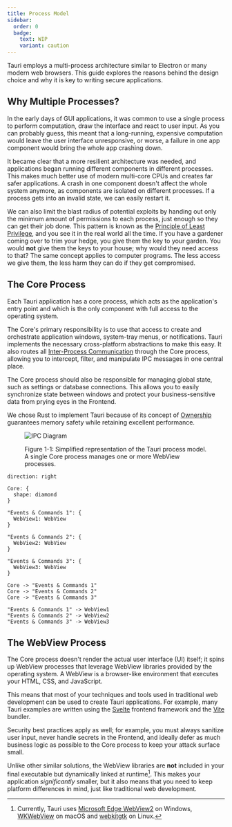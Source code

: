 ```yaml
---
title: Process Model
sidebar:
  order: 0
  badge:
    text: WIP
    variant: caution
---
```


Tauri employs a multi-process architecture similar to Electron or many modern web browsers. This guide explores the reasons behind the design choice and why it is key to writing secure applications.

## Why Multiple Processes?

In the early days of GUI applications, it was common to use a single process to perform computation, draw the interface and react to user input. As you can probably guess, this meant that a long-running, expensive computation would leave the user interface unresponsive, or worse, a failure in one app component would bring the whole app crashing down.

It became clear that a more resilient architecture was needed, and applications began running different components in different processes. This makes much better use of modern multi-core CPUs and creates far safer applications. A crash in one component doesn't affect the whole system anymore, as components are isolated on different processes. If a process gets into an invalid state, we can easily restart it.

We can also limit the blast radius of potential exploits by handing out only the minimum amount of permissions to each process, just enough so they can get their job done. This pattern is known as the [Principle of Least Privilege], and you see it in the real world all the time. If you have a gardener coming over to trim your hedge, you give them the key to your garden. You would **not** give them the keys to your house; why would they need access to that? The same concept applies to computer programs. The less access we give them, the less harm they can do if they get compromised.

## The Core Process

Each Tauri application has a core process, which acts as the application's entry point and which is the only component with full access to the operating system.

The Core's primary responsibility is to use that access to create and orchestrate application windows, system-tray menus, or notifications. Tauri implements the necessary cross-platform abstractions to make this easy. It also routes all [Inter-Process Communication] through the Core process, allowing you to intercept, filter, and manipulate IPC messages in one central place.

The Core process should also be responsible for managing global state, such as settings or database connections. This allows you to easily synchronize state between windows and protect your business-sensitive data from prying eyes in the Frontend.

We chose Rust to implement Tauri because of its concept of [Ownership]
guarantees memory safety while retaining excellent performance.

<figure>

![IPC Diagram](@assets/concept/process-model.svg)

<figcaption>Figure 1-1: Simplified representation of the Tauri process model. A single Core process manages one or more WebView processes.</figcaption>
</figure>


```d2 sketch pad=50
direction: right

Core: {
  shape: diamond
}

"Events & Commands 1": {
  WebView1: WebView
}

"Events & Commands 2": {
  WebView2: WebView
}

"Events & Commands 3": {
  WebView3: WebView
}

Core -> "Events & Commands 1"
Core -> "Events & Commands 2"
Core -> "Events & Commands 3"

"Events & Commands 1" -> WebView1
"Events & Commands 2" -> WebView2
"Events & Commands 3" -> WebView3

```

## The WebView Process

The Core process doesn't render the actual user interface (UI) itself; it spins up WebView processes that leverage WebView libraries provided by the operating system. A WebView is a browser-like environment that executes your HTML, CSS, and JavaScript.

This means that most of your techniques and tools used in traditional web development can be used to create Tauri applications. For example, many Tauri examples are written using the [Svelte] frontend framework and the [Vite] bundler.

Security best practices apply as well; for example, you must always sanitize user input, never handle secrets in the Frontend, and ideally defer as much business logic as possible to the Core process to keep your attack surface small.

Unlike other similar solutions, the WebView libraries are **not** included in your final executable but dynamically linked at runtime[^1]. This makes your application _significantly_ smaller, but it also means that you need to keep platform differences in mind, just like traditional web development.

[^1]:
    Currently, Tauri uses [Microsoft Edge WebView2] on Windows, [WKWebView] on
    macOS and [webkitgtk] on Linux.

[principle of least privilege]: https://en.wikipedia.org/wiki/Principle_of_least_privilege
[inter-process communication]: /concept/inter-process-communication/
[ownership]: https://doc.rust-lang.org/book/ch04-01-what-is-ownership.html
[microsoft edge webview2]: https://docs.microsoft.com/en-us/microsoft-edge/webview2/
[wkwebview]: https://developer.apple.com/documentation/webkit/wkwebview
[webkitgtk]: https://webkitgtk.org
[svelte]: https://svelte.dev/
[vite]: https://vitejs.dev/

